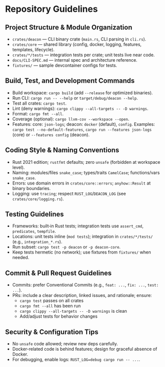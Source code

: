 # Repository Guidelines

## Project Structure & Module Organization
- `crates/deacon` — CLI binary crate (`main.rs`, CLI parsing in `cli.rs`).
- `crates/core` — shared library (config, docker, logging, features, templates, lifecycle).
- `crates/*/tests` — integration tests per crate; unit tests live near code.
- `docs/CLI-SPEC.md` — internal spec and architecture reference.
- `fixtures/` — sample devcontainer configs for tests.

## Build, Test, and Development Commands
- Build workspace: `cargo build` (add `--release` for optimized binaries).
- Run CLI: `cargo run -- --help` or `target/debug/deacon --help`.
- Test all crates: `cargo test`.
- Lint (deny warnings): `cargo clippy --all-targets -- -D warnings`.
- Format: `cargo fmt --all`.
- Coverage (optional): `cargo llvm-cov --workspace --open`.
- Features: core: `json-logs`; deacon: `docker` (default), `config`.
  Examples: `cargo test --no-default-features`, `cargo run --features json-logs` (core) or `--features config` (deacon).

## Coding Style & Naming Conventions
- Rust 2021 edition; `rustfmt` defaults; zero `unsafe` (forbidden at workspace level).
- Naming: modules/files `snake_case`; types/traits `CamelCase`; functions/vars `snake_case`.
- Errors: use domain errors in `crates/core::errors`; `anyhow::Result` at binary boundaries.
- Logging: use `tracing`; respect `RUST_LOG`/`DEACON_LOG` (see `crates/core/logging.rs`).

## Testing Guidelines
- Frameworks: built‑in Rust tests; integration tests use `assert_cmd`, `predicates`, `tempfile`.
- Locations: unit tests inline (`mod tests`); integration in `crates/*/tests/` (e.g., `integration_*.rs`).
- Run subset: `cargo test -p deacon` or `-p deacon-core`.
- Keep tests hermetic (no network); use fixtures from `fixtures/` when needed.

## Commit & Pull Request Guidelines
- Commits: prefer Conventional Commits (e.g., `feat: ...`, `fix: ...`, `test: ...`).
- PRs: include a clear description, linked issues, and rationale; ensure:
  - `cargo test` passes on all crates
  - `cargo fmt --all` has been run
  - `cargo clippy --all-targets -- -D warnings` is clean
  - Add/adjust tests for behavior changes

## Security & Configuration Tips
- No `unsafe` code allowed; review new deps carefully.
- Docker-related code is behind features; design for graceful absence of Docker.
- For debugging, enable logs: `RUST_LOG=debug cargo run -- ...`.

